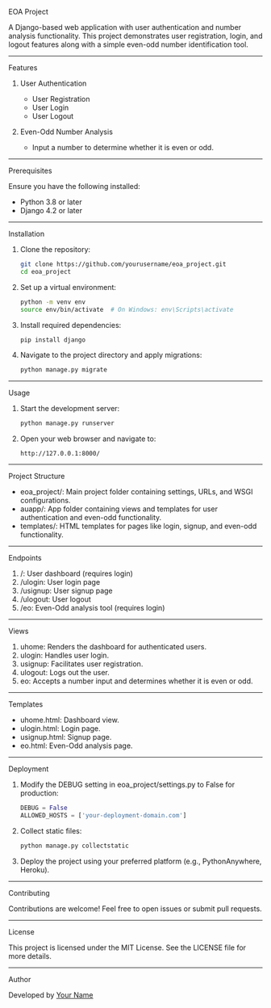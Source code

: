 
EOA Project

A Django-based web application with user authentication and number analysis functionality. This project demonstrates user registration, login, and logout features along with a simple even-odd number identification tool.

---

Features

1. User Authentication
   - User Registration
   - User Login
   - User Logout

2. Even-Odd Number Analysis
   - Input a number to determine whether it is even or odd.

---

Prerequisites

Ensure you have the following installed:
- Python 3.8 or later
- Django 4.2 or later

---

Installation

1. Clone the repository:
   ```bash
   git clone https://github.com/yourusername/eoa_project.git
   cd eoa_project
   ```

2. Set up a virtual environment:
   ```bash
   python -m venv env
   source env/bin/activate  # On Windows: env\Scripts\activate
   ```

3. Install required dependencies:
   ```bash
   pip install django
   ```

4. Navigate to the project directory and apply migrations:
   ```bash
   python manage.py migrate
   ```

---

Usage

1. Start the development server:
   ```bash
   python manage.py runserver
   ```

2. Open your web browser and navigate to:
   ```
   http://127.0.0.1:8000/
   ```

---

Project Structure

- eoa_project/: Main project folder containing settings, URLs, and WSGI configurations.
- auapp/: App folder containing views and templates for user authentication and even-odd functionality.
- templates/: HTML templates for pages like login, signup, and even-odd functionality.

---

Endpoints

1. /: User dashboard (requires login)
2. /ulogin: User login page
3. /usignup: User signup page
4. /ulogout: User logout
5. /eo: Even-Odd analysis tool (requires login)

---

Views

1. uhome: Renders the dashboard for authenticated users.
2. ulogin: Handles user login.
3. usignup: Facilitates user registration.
4. ulogout: Logs out the user.
5. eo: Accepts a number input and determines whether it is even or odd.

---

Templates

- uhome.html: Dashboard view.
- ulogin.html: Login page.
- usignup.html: Signup page.
- eo.html: Even-Odd analysis page.

---

Deployment

1. Modify the DEBUG setting in eoa_project/settings.py to False for production:
   ```python
   DEBUG = False
   ALLOWED_HOSTS = ['your-deployment-domain.com']
   ```

2. Collect static files:
   ```bash
   python manage.py collectstatic
   ```

3. Deploy the project using your preferred platform (e.g., PythonAnywhere, Heroku).

---

Contributing

Contributions are welcome! Feel free to open issues or submit pull requests.

---

License

This project is licensed under the MIT License. See the LICENSE file for more details.

---

Author

Developed by [Your Name](https://github.com/yourusername)
